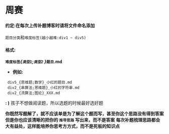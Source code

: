 # 周赛
#### 约定:在每次上传补题博客时请将文件命名添加
`题目分类`和`难度标签(越小越难:div1 ~ div5)`
#### 格式:

**`难度标签`_{`类型1`;`类型2` }_`题目`.md**

- **例如:** 
```
 div5_{思维题;数学}_小红的题目.md
 div2_{串算法;思维题}_小红的字符串.md
 div2_{流算法;图论}_XXX.md
```


**: )**  孩子不想做阅读题，所以选题的时候最好选好题

**你既然写题解了，就不应该单是为了解这个题而写，甚至你这个思路没有得到答案**
**但是你也应该清晰的把你的 `推导思路` 写出来，而不是答案**
**每次补题梳理思路都会大有益处，这样能培养你思考方方式，而不是死板的知识点**